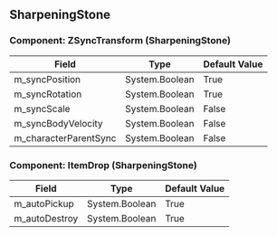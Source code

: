 ## SharpeningStone

### Component: ZSyncTransform (SharpeningStone)

|Field|Type|Default Value|
|-----|----|-------------|
|m_syncPosition|System.Boolean|True|
|m_syncRotation|System.Boolean|True|
|m_syncScale|System.Boolean|False|
|m_syncBodyVelocity|System.Boolean|False|
|m_characterParentSync|System.Boolean|False|

### Component: ItemDrop (SharpeningStone)

|Field|Type|Default Value|
|-----|----|-------------|
|m_autoPickup|System.Boolean|True|
|m_autoDestroy|System.Boolean|True|


